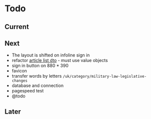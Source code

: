 # Todo

## Current

## Next

- The layout is shifted on infoline sign in
- refactor [article list dto](app/code/Application/Article/List/Commands/Filter/ArticleDTO.php) - must use value objects
- sign in button on 880 * 390
- favicon
- transfer words by letters `/uk/category/military-law-legislative-changes`
- database and connection
- pagespeed test
- @todo

## Later
